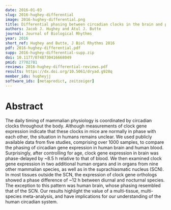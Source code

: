 ```yaml
---
date: 2016-01-03
slug: 2016-hughey-differential
image: 2016-hughey-differential.png
title: Differential phasing between circadian clocks in the brain and peripheral organs in humans
authors: Jacob J. Hughey and Atul J. Butte
journal: Journal of Biological Rhythms
year: 2016
short_ref: Hughey and Butte, J Biol Rhythms 2016
pdf: 2016-hughey-differential.pdf
supp: 2016-hughey-differential-supp.zip
doi: 10.1177/0748730416668049
pmid: 27702781
reviews: 2016-hughey-differential-reviews.pdf
results: https://dx.doi.org/10.5061/dryad.g928q
member_ids: hugheyjj
software_ids: [metapredict, zeitzeiger]
---
```


# Abstract

The daily timing of mammalian physiology is coordinated by circadian clocks throughout the body. Although measurements of clock gene expression indicate that these clocks in mice are normally in phase with each other, the situation in humans remains unclear. We used publicly available data from five studies, comprising over 1000 samples, to compare the phasing of circadian gene expression in human brain and human blood. Surprisingly, after controlling for age, clock gene expression in brain was phase-delayed by ~8.5 h relative to that of blood. We then examined clock gene expression in two additional human organs and in organs from nine other mammalian species, as well as in the suprachiasmatic nucleus (SCN). In most tissues outside the SCN, the expression of clock gene orthologs showed a phase difference of ~12 h between diurnal and nocturnal species. The exception to this pattern was human brain, whose phasing resembled that of the SCN. Our results highlight the value of a multi-tissue, multi-species meta-analysis, and have implications for our understanding of the human circadian system.
